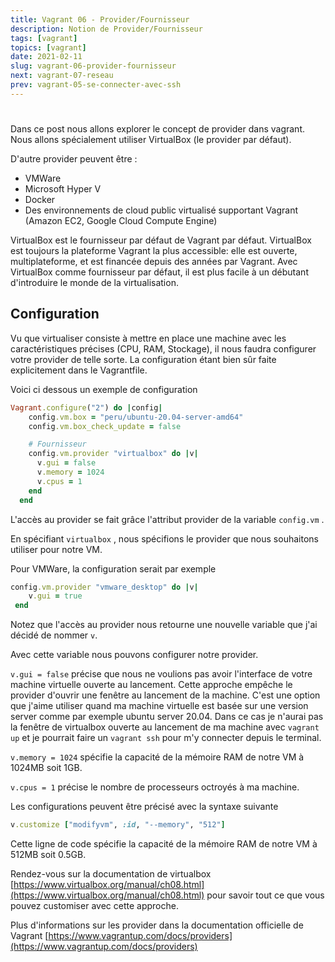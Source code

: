 ```yaml
---
title: Vagrant 06 - Provider/Fournisseur
description: Notion de Provider/Fournisseur
tags: [vagrant]
topics: [vagrant]
date: 2021-02-11
slug: vagrant-06-provider-fournisseur
next: vagrant-07-reseau
prev: vagrant-05-se-connecter-avec-ssh
---
```


#

Dans ce post nous allons explorer le concept de provider dans vagrant. Nous allons spécialement utiliser VirtualBox (le provider par défaut).

D'autre provider peuvent être :

- VMWare
- Microsoft Hyper V
- Docker
- Des environnements de cloud public virtualisé supportant Vagrant (Amazon EC2, Google Cloud Compute Engine)

VirtualBox est le fournisseur par défaut de Vagrant par défaut. VirtualBox est toujours la plateforme Vagrant la plus accessible: elle est ouverte, multiplateforme, et est financée depuis des années par Vagrant. Avec VirtualBox comme fournisseur par défaut, il est plus facile à un débutant d'introduire le monde de la virtualisation.

## Configuration

Vu que virtualiser consiste à mettre en place une machine avec les caractéristiques précises (CPU, RAM, Stockage), il nous faudra configurer votre provider de telle sorte. La configuration étant bien sûr faite explicitement dans le Vagrantfile.

Voici ci dessous un exemple de configuration

```ruby
Vagrant.configure("2") do |config|
    config.vm.box = "peru/ubuntu-20.04-server-amd64"
    config.vm.box_check_update = false

    # Fournisseur
    config.vm.provider "virtualbox" do |v|
      v.gui = false
      v.memory = 1024
      v.cpus = 1
    end
  end
```

L'accès au provider se fait grâce l'attribut provider de la variable `config.vm` .

En spécifiant `virtualbox` , nous spécifions le provider que nous souhaitons utiliser pour notre VM.

Pour VMWare, la configuration serait par exemple

```ruby
config.vm.provider "vmware_desktop" do |v|
    v.gui = true
 end
```

Notez que l'accès au provider nous retourne une nouvelle variable que j'ai décidé de nommer `v`.

Avec cette variable nous pouvons configurer notre provider.

`v.gui = false` précise que nous ne voulions pas avoir l'interface de votre machine virtuelle ouverte au lancement. Cette approche empêche le provider d'ouvrir une fenêtre au lancement de la machine. C'est une option que j'aime utiliser quand ma machine virtuelle est basée sur une version server comme par exemple ubuntu server 20.04. Dans ce cas je n'aurai pas la fenêtre de virtualbox ouverte au lancement de ma machine avec `vagrant up` et je pourrait faire un `vagrant ssh` pour m'y connecter depuis le terminal.

`v.memory = 1024` spécifie la capacité de la mémoire RAM de notre VM à 1024MB soit 1GB.

`v.cpus = 1` précise le nombre de processeurs octroyés à ma machine.

Les configurations peuvent être précisé avec la syntaxe suivante

```ruby
v.customize ["modifyvm", :id, "--memory", "512"]
```

Cette ligne de code spécifie la capacité de la mémoire RAM de notre VM à 512MB soit 0.5GB.

Rendez-vous sur la documentation de virtualbox [https://www.virtualbox.org/manual/ch08.html](https://www.virtualbox.org/manual/ch08.html) pour savoir tout ce que vous pouvez customiser avec cette approche.

Plus d'informations sur les provider dans la documentation officielle de Vagrant [https://www.vagrantup.com/docs/providers](https://www.vagrantup.com/docs/providers)
